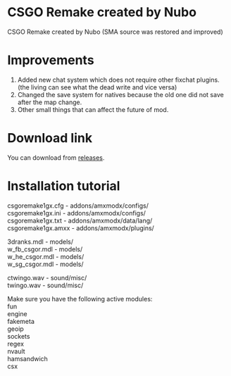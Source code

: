 # CSGO Remake created by Nubo
CSGO Remake created by Nubo (SMA source was restored and improved)

# Improvements
1. Added new chat system which does not require other fixchat plugins. (the living can see what the dead write and vice versa)
2. Changed the save system for natives because the old one did not save after the map change.
3. Other small things that can affect the future of mod.

# Download link
You can download from <a href="https://github.com/kuamquat940/csgoremake/releases">releases</a>.

# Installation tutorial

csgoremake1gx.cfg - addons/amxmodx/configs/ <br />
csgoremake1gx.ini - addons/amxmodx/configs/ <br />
csgoremake1gx.txt - addons/amxmodx/data/lang/ <br />
csgoremake1gx.amxx - addons/amxmodx/plugins/ <br />

3dranks.mdl - models/ <br />
w_fb_csgor.mdl - models/ <br />
w_he_csgor.mdl - models/ <br />
w_sg_csgor.mdl - models/ <br />

ctwingo.wav - sound/misc/ <br />
twingo.wav - sound/misc/ <br />

Make sure you have the following active modules: <br />
fun <br />
engine <br />
fakemeta <br />
geoip <br />
sockets <br />
regex <br />
nvault <br />
hamsandwich <br />
csx
